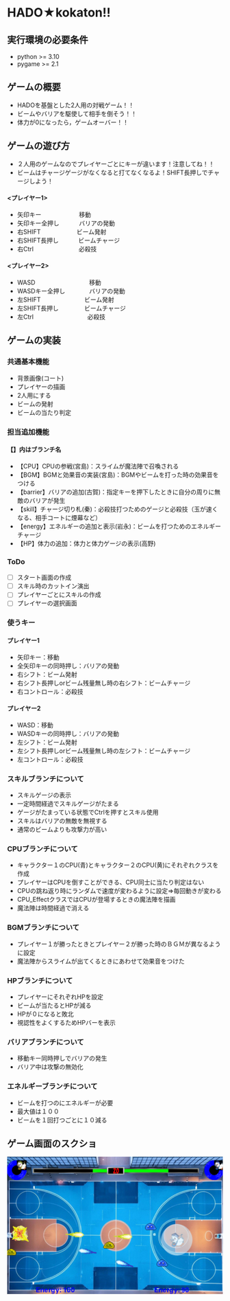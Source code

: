 # HADO★kokaton!!

## 実行環境の必要条件
* python >= 3.10
* pygame >= 2.1

## ゲームの概要
* HADOを基盤とした2人用の対戦ゲーム！！
* ビームやバリアを駆使して相手を倒そう！！
* 体力が0になったら，ゲームオーバー！！


## ゲームの遊び方
* ２人用のゲームなのでプレイヤーごとにキーが違います！注意してね！！
* ビームはチャージゲージがなくなると打てなくなるよ！SHIFT長押しでチャージしよう！

####  <プレイヤー1>
* 矢印キー　　　　　　 移動
* 矢印キー全押し　　　 バリアの発動
* 右SHIFT　　　　　　ビーム発射
* 右SHIFT長押し　　　  ビームチャージ
* 右Ctrl　　　　　 　 　必殺技

#### <プレイヤー2>
* WASD　　　　　　　　　移動
* WASDキー全押し　　　　バリアの発動
* 左SHIFT　　　　　　　 ビーム発射
* 左SHIFT長押し　　　　 ビームチャージ
* 左Ctrl　　　　　　　　　必殺技


## ゲームの実装
### 共通基本機能
* 背景画像(コート)
* プレイヤーの描画
* 2人用にする
* ビームの発射
* ビームの当たり判定

### 担当追加機能
#### 【】内はブランチ名
* 【CPU】CPUの参戦(宮島)：スライムが魔法陣で召喚される
* 【BGM】BGMと効果音の実装(宮島)：BGMやビームを打った時の効果音をつける
* 【barrier】バリアの追加(古賀)：指定キーを押下したときに自分の周りに無敵のバリアが発生
* 【skill】チャージ切り札(秦)：必殺技打つためのゲージと必殺技（玉が速くなる、相手コートに煙幕など）
* 【energy】エネルギーの追加と表示(岩永)：ビームを打つためのエネルギーチャージ
* 【HP】体力の追加：体力と体力ゲージの表示(高野)

### ToDo
- [ ] スタート画面の作成
- [ ] スキル時のカットイン演出
- [ ] プレイヤーごとにスキルの作成
- [ ] プレイヤーの選択画面

### 使うキー
####  プレイヤー1
* 矢印キー：移動
* 全矢印キーの同時押し：バリアの発動
* 右シフト：ビーム発射
* 右シフト長押しorビーム残量無し時の右シフト：ビームチャージ
* 右コントロール：必殺技

#### プレイヤー2
* WASD：移動
* WASDキーの同時押し：バリアの発動
* 左シフト：ビーム発射
* 左シフト長押しorビーム残量無し時の左シフト：ビームチャージ
* 左コントロール：必殺技


### スキルブランチについて
* スキルゲージの表示
* 一定時間経過でスキルゲージがたまる
* ゲージがたまっている状態でCtrlを押すとスキル使用
* スキルはバリアの無敵を無視する
* 通常のビームよりも攻撃力が高い

###  CPUブランチについて
* キャラクター１のCPU(青)とキャラクター２のCPU(黄)にそれぞれクラスを作成
* プレイヤーはCPUを倒すことができる、CPU同士に当たり判定はない
* CPUの跳ね返り時にランダムで速度が変わるように設定⇒毎回動きが変わる
* CPU_EffectクラスではCPUが登場するときの魔法陣を描画
* 魔法陣は時間経過で消える

###  BGMブランチについて
* プレイヤー１が勝ったときとプレイヤー２が勝った時のＢＧＭが異なるように設定
* 魔法陣からスライムが出てくるときにあわせて効果音をつけた

###  HPブランチについて
* プレイヤーにそれぞれHPを設定
* ビームが当たるとHPが減る
* HPが０になると敗北
* 視認性をよくするためHPバーを表示

###  バリアブランチについて
* 移動キー同時押しでバリアの発生
* バリア中は攻撃の無効化

###  エネルギーブランチについて
* ビームを打つのにエネルギーが必要
* 最大値は１００
* ビームを１回打つごとに１０減る

## ゲーム画面のスクショ

![](image.png)